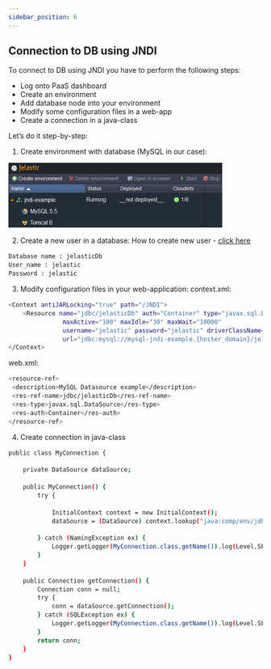 ```yaml
---
sidebar_position: 6
---
```


## Connection to DB using JNDI

To connect to DB using JNDI you have to perform the following steps:

- Log onto PaaS dashboard
- Create an environment
- Add database node into your environment
- Modify some configuration files in a web-app
- Create a connection in a java-class

Let’s do it step-by-step:

1. Create environment with database (MySQL in our case):

<div style={{
    display:'flex',
    justifyContent: 'center',
    margin: '0 0 1rem 0'
}}>

![Locale Dropdown](./img/DatabaseConnectionviaJNDI/env.png)

</div>

2. Create a new user in a database:
   How to create new user - [click here](/docs/Database/MySQL-MariaDB-Percona/Connection%20to%20Applications/Java%20Connection#java-connection-to-mariadbmysqlpercona)

```bash
Database name : jelasticDb
User_name : jelastic
Password : jelastic
```

3. Modify configuration files in your web-application:
   context.xml:

```bash
<Context antiJARLocking="true" path="/JNDI">
    <Resource name="jdbc/jelasticDb" auth="Container" type="javax.sql.DataSource"
               maxActive="100" maxIdle="30" maxWait="10000"
               username="jelastic" password="jelastic" driverClassName="com.mysql.jdbc.Driver"
               url="jdbc:mysql://mysql-jndi-example.{hoster_domain}/jelasticDb"/>
</Context>
```

web.xml:

```bash
<resource-ref>
 <description>MySQL Datasource example</description>
 <res-ref-name>jdbc/jelasticDb</res-ref-name>
 <res-type>javax.sql.DataSource</res-type>
 <res-auth>Container</res-auth>
</resource-ref>
```

4. Create connection in java-class

```bash
public class MyConnection {

    private DataSource dataSource;

    public MyConnection() {
        try {

            InitialContext context = new InitialContext();
            dataSource = (DataSource) context.lookup("java:comp/env/jdbc/jelasticDb");

        } catch (NamingException ex) {
            Logger.getLogger(MyConnection.class.getName()).log(Level.SEVERE, null, ex);
        }
    }

    public Connection getConnection() {
        Connection conn = null;
        try {
            conn = dataSource.getConnection();
        } catch (SQLException ex) {
            Logger.getLogger(MyConnection.class.getName()).log(Level.SEVERE, null, ex);
        }
        return conn;
    }
}
```
